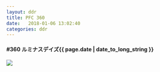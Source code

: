 ```yaml
---
layout: ddr
title: PFC 360
date:   2018-01-06 13:02:40
categories: ddr
---
```


#### **#360** ルミナスデイズ<span class="pull-right">{{ page.date | date_to_long_string }}</span>
![](/images/pfc/360_ルミナスデイズ.jpg)
